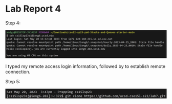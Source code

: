 # Lab Report 4 

Step 4:

![Image](step4.png)

I typed my remote access login information, followed by <enter> to establish remote connection.
  
Step 5:
  
![Image](step5.png)

  
  
